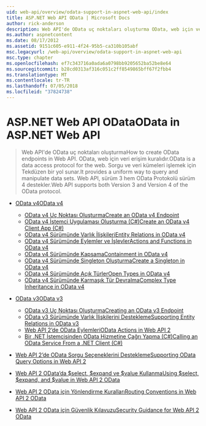```yaml
---
uid: web-api/overview/odata-support-in-aspnet-web-api/index
title: ASP.NET Web API OData | Microsoft Docs
author: rick-anderson
description: Web API'de OData uç noktaları oluşturma OData, web için veri erişim kuralıdır. Sorgu ve veri kümeleri işlemek için Tekdüzen bir yol sunar. Web API'si s...
ms.author: aspnetcontent
ms.date: 08/17/2012
ms.assetid: 9151c605-e911-4f24-95b5-ca310b105abf
msc.legacyurl: /web-api/overview/odata-support-in-aspnet-web-api
msc.type: chapter
ms.openlocfilehash: ef7c343716a0ada6a0798bb9205652ba52be8e64
ms.sourcegitcommit: b28cd0313af316c051c2ff8549865bff67f2fbb4
ms.translationtype: MT
ms.contentlocale: tr-TR
ms.lasthandoff: 07/05/2018
ms.locfileid: "37824738"
---
```

<a name="odata-in-aspnet-web-api"></a><span data-ttu-id="f68b8-106">ASP.NET Web API OData</span><span class="sxs-lookup"><span data-stu-id="f68b8-106">OData in ASP.NET Web API</span></span>
====================
> <span data-ttu-id="f68b8-107">Web API'de OData uç noktaları oluşturma</span><span class="sxs-lookup"><span data-stu-id="f68b8-107">How to create OData endpoints in Web API.</span></span> <span data-ttu-id="f68b8-108">OData, web için veri erişim kuralıdır.</span><span class="sxs-lookup"><span data-stu-id="f68b8-108">OData is a data access protocol for the web.</span></span> <span data-ttu-id="f68b8-109">Sorgu ve veri kümeleri işlemek için Tekdüzen bir yol sunar.</span><span class="sxs-lookup"><span data-stu-id="f68b8-109">It provides a uniform way to query and manipulate data sets.</span></span> <span data-ttu-id="f68b8-110">Web API, sürüm 3 hem OData Protokolü sürüm 4 destekler.</span><span class="sxs-lookup"><span data-stu-id="f68b8-110">Web API supports both Version 3 and Version 4 of the OData protocol.</span></span>


- [<span data-ttu-id="f68b8-111">OData v4</span><span class="sxs-lookup"><span data-stu-id="f68b8-111">OData v4</span></span>](odata-v4/index.md)

    - [<span data-ttu-id="f68b8-112">OData v4 Uç Noktası Oluşturma</span><span class="sxs-lookup"><span data-stu-id="f68b8-112">Create an OData v4 Endpoint</span></span>](odata-v4/create-an-odata-v4-endpoint.md)
    - [<span data-ttu-id="f68b8-113">OData v4 İstemci Uygulaması Oluşturma (C#)</span><span class="sxs-lookup"><span data-stu-id="f68b8-113">Create an OData v4 Client App (C#)</span></span>](odata-v4/create-an-odata-v4-client-app.md)
    - [<span data-ttu-id="f68b8-114">OData v4 Sürümünde Varlık İlişkileri</span><span class="sxs-lookup"><span data-stu-id="f68b8-114">Entity Relations in OData v4</span></span>](odata-v4/entity-relations-in-odata-v4.md)
    - [<span data-ttu-id="f68b8-115">OData v4 Sürümünde Eylemler ve İşlevler</span><span class="sxs-lookup"><span data-stu-id="f68b8-115">Actions and Functions in OData v4</span></span>](odata-v4/odata-actions-and-functions.md)
    - [<span data-ttu-id="f68b8-116">OData v4 Sürümünde Kapsama</span><span class="sxs-lookup"><span data-stu-id="f68b8-116">Containment in OData v4</span></span>](odata-v4/odata-containment-in-web-api-22.md)
    - [<span data-ttu-id="f68b8-117">OData v4 Sürümünde Singleton Oluşturma</span><span class="sxs-lookup"><span data-stu-id="f68b8-117">Create a Singleton in OData v4</span></span>](odata-v4/using-a-singleton-in-an-odata-endpoint-in-web-api-22.md)
    - [<span data-ttu-id="f68b8-118">OData v4 Sürümünde Açık Türler</span><span class="sxs-lookup"><span data-stu-id="f68b8-118">Open Types in OData v4</span></span>](odata-v4/use-open-types-in-odata-v4.md)
    - [<span data-ttu-id="f68b8-119">OData v4 Sürümünde Karmaşık Tür Devralma</span><span class="sxs-lookup"><span data-stu-id="f68b8-119">Complex Type Inheritance in OData v4</span></span>](odata-v4/complex-type-inheritance-in-odata-v4.md)
- [<span data-ttu-id="f68b8-120">OData v3</span><span class="sxs-lookup"><span data-stu-id="f68b8-120">OData v3</span></span>](odata-v3/index.md)

    - [<span data-ttu-id="f68b8-121">OData v3 Uç Noktası Oluşturma</span><span class="sxs-lookup"><span data-stu-id="f68b8-121">Creating an OData v3 Endpoint</span></span>](odata-v3/creating-an-odata-endpoint.md)
    - [<span data-ttu-id="f68b8-122">OData v3 Sürümünde Varlık İlişkilerini Destekleme</span><span class="sxs-lookup"><span data-stu-id="f68b8-122">Supporting Entity Relations in OData v3</span></span>](odata-v3/working-with-entity-relations.md)
    - [<span data-ttu-id="f68b8-123">Web API 2’de OData Eylemleri</span><span class="sxs-lookup"><span data-stu-id="f68b8-123">OData Actions in Web API 2</span></span>](odata-v3/odata-actions.md)
    - [<span data-ttu-id="f68b8-124">Bir .NET İstemcisinden OData Hizmetine Çağrı Yapma (C#)</span><span class="sxs-lookup"><span data-stu-id="f68b8-124">Calling an OData Service From a .NET Client (C#)</span></span>](odata-v3/calling-an-odata-service-from-a-net-client.md)
- [<span data-ttu-id="f68b8-125">Web API 2’de OData Sorgu Seçeneklerini Destekleme</span><span class="sxs-lookup"><span data-stu-id="f68b8-125">Supporting OData Query Options in Web API 2</span></span>](supporting-odata-query-options.md)
- [<span data-ttu-id="f68b8-126">Web API 2 OData’da $select, $expand ve $value Kullanma</span><span class="sxs-lookup"><span data-stu-id="f68b8-126">Using $select, $expand, and $value in Web API 2 OData</span></span>](using-select-expand-and-value.md)
- [<span data-ttu-id="f68b8-127">Web API 2 OData için Yönlendirme Kuralları</span><span class="sxs-lookup"><span data-stu-id="f68b8-127">Routing Conventions in Web API 2 OData</span></span>](odata-routing-conventions.md)
- [<span data-ttu-id="f68b8-128">Web API 2 OData için Güvenlik Kılavuzu</span><span class="sxs-lookup"><span data-stu-id="f68b8-128">Security Guidance for Web API 2 OData</span></span>](odata-security-guidance.md)
